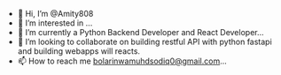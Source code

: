 - 👋 Hi, I’m @Amity808
- 👀 I’m interested in ...
- 🌱 I’m currently a Python Backend Developer and React Developer...
- 💞️ I’m looking to collaborate on building restful API with python fastapi and building webapps will reacts.
- 📫 How to reach me bolarinwamuhdsodiq0@gmail.com...

<!---
Amity808/Amity808 is a ✨ special ✨ repository because its `README.md` (this file) appears on your GitHub profile.
You can click the Preview link to take a look at your changes.
--->
